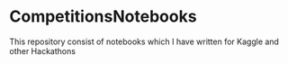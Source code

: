 # CompetitionsNotebooks
 This repository consist of notebooks which I have written for Kaggle and other Hackathons
